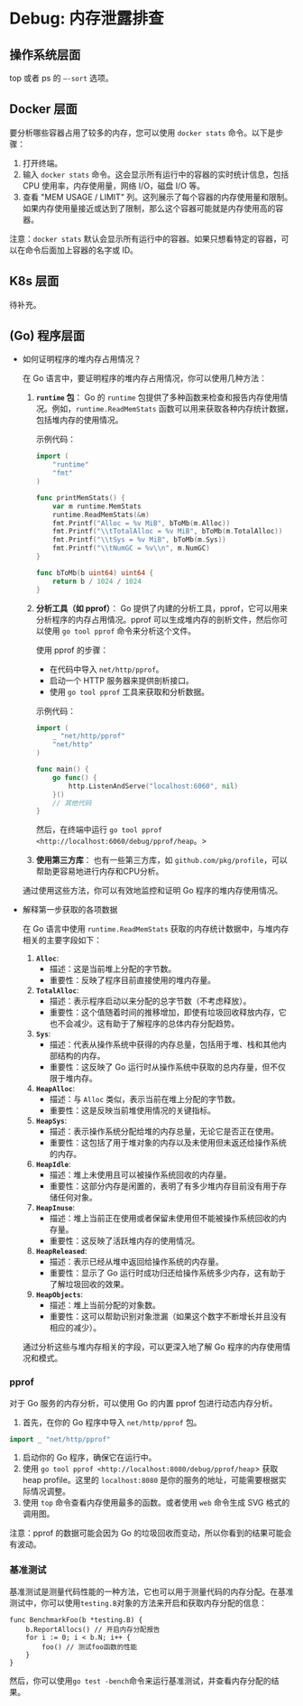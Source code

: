 # Debug: 内存泄露排查

## 操作系统层面

top 或者 ps 的 `—-sort` 选项。

## Docker 层面

要分析哪些容器占用了较多的内存，您可以使用 `docker stats` 命令。以下是步骤：

1. 打开终端。
2. 输入 `docker stats` 命令。这会显示所有运行中的容器的实时统计信息，包括 CPU 使用率，内存使用量，网络 I/O，磁盘 I/O 等。
3. 查看 "MEM USAGE / LIMIT" 列。这列展示了每个容器的内存使用量和限制。如果内存使用量接近或达到了限制，那么这个容器可能就是内存使用高的容器。

注意：`docker stats` 默认会显示所有运行中的容器。如果只想看特定的容器，可以在命令后面加上容器的名字或 ID。

## K8s 层面

待补充。

## (Go) 程序层面

- 如何证明程序的堆内存占用情况？
    
    在 Go 语言中，要证明程序的堆内存占用情况，你可以使用几种方法：
    
    1. **`runtime` 包**：
    Go 的 `runtime` 包提供了多种函数来检查和报告内存使用情况。例如，`runtime.ReadMemStats` 函数可以用来获取各种内存统计数据，包括堆内存的使用情况。
        
        示例代码：
        
        ```go
        import (
            "runtime"
            "fmt"
        )
        
        func printMemStats() {
            var m runtime.MemStats
            runtime.ReadMemStats(&m)
            fmt.Printf("Alloc = %v MiB", bToMb(m.Alloc))
            fmt.Printf("\\tTotalAlloc = %v MiB", bToMb(m.TotalAlloc))
            fmt.Printf("\\tSys = %v MiB", bToMb(m.Sys))
            fmt.Printf("\\tNumGC = %v\\n", m.NumGC)
        }
        
        func bToMb(b uint64) uint64 {
            return b / 1024 / 1024
        }
        
        ```
        
    2. **分析工具（如 pprof）**：
    Go 提供了内建的分析工具，pprof，它可以用来分析程序的内存占用情况。pprof 可以生成堆内存的剖析文件，然后你可以使用 `go tool pprof` 命令来分析这个文件。
        
        使用 pprof 的步骤：
        
        - 在代码中导入 `net/http/pprof`。
        - 启动一个 HTTP 服务器来提供剖析接口。
        - 使用 `go tool pprof` 工具来获取和分析数据。
        
        示例代码：
        
        ```go
        import (
            _ "net/http/pprof"
            "net/http"
        )
        
        func main() {
            go func() {
                http.ListenAndServe("localhost:6060", nil)
            }()
            // 其他代码
        }
        
        ```
        
        然后，在终端中运行 `go tool pprof <http://localhost:6060/debug/pprof/heap`。>
        
    3. **使用第三方库**：
    也有一些第三方库，如 `github.com/pkg/profile`，可以帮助更容易地进行内存和CPU分析。
    
    通过使用这些方法，你可以有效地监控和证明 Go 程序的堆内存使用情况。
    
- 解释第一步获取的各项数据
    
    在 Go 语言中使用 `runtime.ReadMemStats` 获取的内存统计数据中，与堆内存相关的主要字段如下：
    
    1. **`Alloc`**:
        - 描述：这是当前堆上分配的字节数。
        - 重要性：反映了程序目前直接使用的堆内存量。
    2. **`TotalAlloc`**:
        - 描述：表示程序启动以来分配的总字节数（不考虑释放）。
        - 重要性：这个值随着时间的推移增加，即使有垃圾回收释放内存，它也不会减少。这有助于了解程序的总体内存分配趋势。
    3. **`Sys`**:
        - 描述：代表从操作系统中获得的内存总量，包括用于堆、栈和其他内部结构的内存。
        - 重要性：这反映了 Go 运行时从操作系统中获取的总内存量，但不仅限于堆内存。
    4. **`HeapAlloc`**:
        - 描述：与 `Alloc` 类似，表示当前在堆上分配的字节数。
        - 重要性：这是反映当前堆使用情况的关键指标。
    5. **`HeapSys`**:
        - 描述：表示操作系统分配给堆的内存总量，无论它是否正在使用。
        - 重要性：这包括了用于堆对象的内存以及未使用但未返还给操作系统的内存。
    6. **`HeapIdle`**:
        - 描述：堆上未使用且可以被操作系统回收的内存量。
        - 重要性：这部分内存是闲置的，表明了有多少堆内存目前没有用于存储任何对象。
    7. **`HeapInuse`**:
        - 描述：堆上当前正在使用或者保留未使用但不能被操作系统回收的内存量。
        - 重要性：这反映了活跃堆内存的使用情况。
    8. **`HeapReleased`**:
        - 描述：表示已经从堆中返回给操作系统的内存量。
        - 重要性：显示了 Go 运行时成功归还给操作系统多少内存，这有助于了解垃圾回收的效果。
    9. **`HeapObjects`**:
        - 描述：堆上当前分配的对象数。
        - 重要性：这可以帮助识别对象泄漏（如果这个数字不断增长并且没有相应的减少）。
    
    通过分析这些与堆内存相关的字段，可以更深入地了解 Go 程序的内存使用情况和模式。
    

### pprof

对于 Go 服务的内存分析，可以使用 Go 的内置 pprof 包进行动态内存分析。

1. 首先，在你的 Go 程序中导入 `net/http/pprof` 包。

```go
import _ "net/http/pprof"
```

1. 启动你的 Go 程序，确保它在运行中。
2. 使用 `go tool pprof <http://localhost:8080/debug/pprof/heap`> 获取 heap profile。这里的 `localhost:8080` 是你的服务的地址，可能需要根据实际情况调整。
3. 使用 `top` 命令查看内存使用最多的函数。或者使用 `web` 命令生成 SVG 格式的调用图。

注意：pprof 的数据可能会因为 Go 的垃圾回收而变动，所以你看到的结果可能会有波动。

### 基准测试

基准测试是测量代码性能的一种方法，它也可以用于测量代码的内存分配。在基准测试中，你可以使用`testing.B`对象的方法来开启和获取内存分配的信息：

```
func BenchmarkFoo(b *testing.B) {
    b.ReportAllocs() // 开启内存分配报告
    for i := 0; i < b.N; i++ {
        foo() // 测试foo函数的性能
    }
}

```

然后，你可以使用`go test -bench`命令来运行基准测试，并查看内存分配的结果。